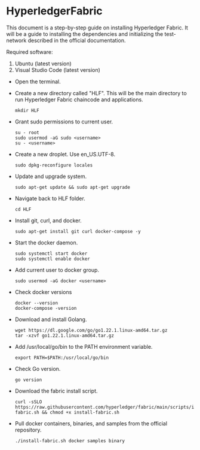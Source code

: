 # HyperledgerFabric

This document is a step-by-step guide on installing Hyperledger Fabric. It will be a guide to installing the dependencies and initializing the test-network described in the official documentation.

Required software:
1. Ubuntu (latest version)
2. Visual Studio Code (latest version)


* Open the terminal.
* Create a new directory called "HLF". This will be the main directory to run Hyperledger Fabric chaincode and applications.
  ```
  mkdir HLF
  ```
* Grant sudo permissions to current user.
  ```
  su - root
  sudo usermod -aG sudo <username>
  su - <username>
  ```
* Create a new droplet. Use en_US.UTF-8.
  ```
  sudo dpkg-reconfigure locales
  ```
* Update and upgrade system.
  ```
  sudo apt-get update && sudo apt-get upgrade
  ```
  
* Navigate back to HLF folder.
  ```
  cd HLF
  ```
* Install git, curl, and docker.
  ```
  sudo apt-get install git curl docker-compose -y
  ```
* Start the docker daemon.
  ```
  sudo systemctl start docker
  sudo systemctl enable docker
  ```
* Add current user to docker group.
  ```
  sudo usermod -aG docker <username>
  ```
* Check docker versions
  ```
  docker --version
  docker-compose -version
  ```
* Download and install Golang.
  ```
  wget https://dl.google.com/go/go1.22.1.linux-amd64.tar.gz
  tar -xzvf go1.22.1.linux-amd64.tar.gz
  ```
* Add /usr/local/go/bin to the PATH environment variable.
  ```
  export PATH=$PATH:/usr/local/go/bin
  ```
* Check Go version.
  ```
  go version
  ```
* Download the fabric install script.
  ```
  curl -sSLO https://raw.githubusercontent.com/hyperledger/fabric/main/scripts/install-fabric.sh && chmod +x install-fabric.sh
  ```
* Pull docker containers, binaries, and samples from the official repository.
  ```
  ./install-fabric.sh docker samples binary
  ```
